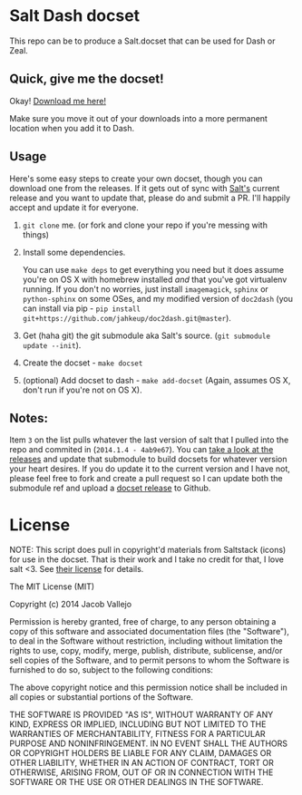 # Salt Dash docset

This repo can be to produce a Salt.docset that can be used for Dash or
Zeal.

## Quick, give me the docset!

Okay! [Download me here!](https://github.com/jahkeup/salt-docset/releases)

Make sure you move it out of your downloads into a more permanent
location when you add it to Dash.

## Usage

Here's some easy steps to create your own docset, though you can
download one from the releases. If it gets out of sync with
[Salt's](https://github.com/saltstack/salt) current release and you
want to update that, please do and submit a PR. I'll happily accept
and update it for everyone.

1. `git clone` me. (or fork and clone your repo if you're messing with things)

2. Install some dependencies.

    You can use `make deps` to get
    everything you need but it does assume you're on OS X with homebrew
    installed *and* that you've got virtualenv running. If you don't no
    worries, just install `imagemagick`, `sphinx` or `python-sphinx` on
    some OSes, and my modified version of `doc2dash` (you can install
    via pip - `pip install git+https://github.com/jahkeup/doc2dash.git@master`).
   
3. Get (haha git) the git submodule aka Salt's source. (`git submodule
   update --init`).
   
4. Create the docset - `make docset`

5. (optional) Add docset to dash - `make add-docset` (Again, assumes
   OS X, don't run if you're not on OS X).


## Notes:

Item `3` on the list pulls whatever the last version of salt that I
pulled into the repo and commited in (`2014.1.4 - 4ab9e67`). You can
[take a look at the releases](https://github.com/saltstack/salt/releases)
and update that submodule to build docsets for whatever version your
heart desires. If you do update it to the current version and I have
not, please feel free to fork and create a pull request so I can
update both the submodule ref and upload a [docset release](https://github.com/jahkeup/salt-docset/releases) to Github.

# License

NOTE: This script does pull in copyright'd materials from Saltstack
(icons) for use in the docset. That is their work and I take no credit
for that, I love salt <3. See
[their license](https://github.com/saltstack/salt/blob/develop/LICENSE)
for details.

The MIT License (MIT)

Copyright (c) 2014 Jacob Vallejo

Permission is hereby granted, free of charge, to any person obtaining a copy
of this software and associated documentation files (the "Software"), to deal
in the Software without restriction, including without limitation the rights
to use, copy, modify, merge, publish, distribute, sublicense, and/or sell
copies of the Software, and to permit persons to whom the Software is
furnished to do so, subject to the following conditions:

The above copyright notice and this permission notice shall be included in all
copies or substantial portions of the Software.

THE SOFTWARE IS PROVIDED "AS IS", WITHOUT WARRANTY OF ANY KIND, EXPRESS OR
IMPLIED, INCLUDING BUT NOT LIMITED TO THE WARRANTIES OF MERCHANTABILITY,
FITNESS FOR A PARTICULAR PURPOSE AND NONINFRINGEMENT. IN NO EVENT SHALL THE
AUTHORS OR COPYRIGHT HOLDERS BE LIABLE FOR ANY CLAIM, DAMAGES OR OTHER
LIABILITY, WHETHER IN AN ACTION OF CONTRACT, TORT OR OTHERWISE, ARISING FROM,
OUT OF OR IN CONNECTION WITH THE SOFTWARE OR THE USE OR OTHER DEALINGS IN THE
SOFTWARE.
